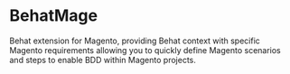 # BehatMage

Behat extension for Magento, providing Behat context with specific Magento requirements allowing you to quickly define Magento scenarios and steps to enable BDD within Magento projects.